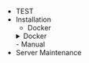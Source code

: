  - TEST
  - Installation
	- Docker
	<details>
	<summary> Docker </summary>
		- [Installation Docker Using Windows](DockerInstallWindows.md)
		- [Installation Docker Using Linux](DockerInstallLinux.md)
	</details>
	- Manual
  - Server Maintenance